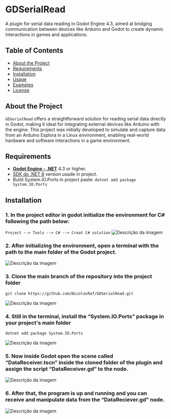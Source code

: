 # GDSerialRead

A plugin for serial data reading in Godot Engine 4.3, aimed at bridging communication between devices like Arduino and Godot to create dynamic interactions in games and applications.

## Table of Contents
- [About the Project](#about-the-project)
- [Requirements](#requirements)
- [Installation](#installation)
- [Usage](#usage)
- [Examples](#examples)
- [License](#license)

## About the Project

`GDSerialRead` offers a straightforward solution for reading serial data directly in Godot, making it ideal for integrating external devices like Arduino with the engine. This project was initially developed to simulate and capture data from an Arduino Esplora in a Linux environment, enabling real-world hardware and software interactions in a game environment.

## Requirements

- [**Godot Engine - .NET**](https://godotengine.org/download/windows/) 4.3 or higher.
- [SDK do .NET 8](https://dotnet.microsoft.com/pt-br/download) version usade in project.
- Build System.IO.Ports in project paste: ```dotnet add package System.IO.Ports```

  
## Installation


### 1. In the project editor in godot initialize the environment for C# following the path below:
``` Project --> Tools --> C# --> Creat C# solution ```
![Descrição da imagem](https://private-user-images.githubusercontent.com/159396360/384693882-78e9ca9d-bc24-4b9a-aede-c418a9fbdb5f.png?jwt=eyJhbGciOiJIUzI1NiIsInR5cCI6IkpXVCJ9.eyJpc3MiOiJnaXRodWIuY29tIiwiYXVkIjoicmF3LmdpdGh1YnVzZXJjb250ZW50LmNvbSIsImtleSI6ImtleTUiLCJleHAiOjE3MzEyNDY4NzQsIm5iZiI6MTczMTI0NjU3NCwicGF0aCI6Ii8xNTkzOTYzNjAvMzg0NjkzODgyLTc4ZTljYTlkLWJjMjQtNGI5YS1hZWRlLWM0MThhOWZiZGI1Zi5wbmc_WC1BbXotQWxnb3JpdGhtPUFXUzQtSE1BQy1TSEEyNTYmWC1BbXotQ3JlZGVudGlhbD1BS0lBVkNPRFlMU0E1M1BRSzRaQSUyRjIwMjQxMTEwJTJGdXMtZWFzdC0xJTJGczMlMkZhd3M0X3JlcXVlc3QmWC1BbXotRGF0ZT0yMDI0MTExMFQxMzQ5MzRaJlgtQW16LUV4cGlyZXM9MzAwJlgtQW16LVNpZ25hdHVyZT04MDU0ZDk4ZDdmMTVjNzk2NjYyNGMyODU3NzBkMTlmOTJkMThmOGI1MTdiNzgxNTQxZWZlNjc2ZWM3ZTkzN2I4JlgtQW16LVNpZ25lZEhlYWRlcnM9aG9zdCJ9.DWCmGkb5OtAJezL3sTpZroVBL4cwa3qzKv3unH38-nM)


### 2. After initializing the environment, open a terminal with the path to the main folder of the Godot project.
![Descrição da imagem](https://private-user-images.githubusercontent.com/159396360/384693883-c9d819ce-3819-4b6d-a500-26ea5f6baa0c.png?jwt=eyJhbGciOiJIUzI1NiIsInR5cCI6IkpXVCJ9.eyJpc3MiOiJnaXRodWIuY29tIiwiYXVkIjoicmF3LmdpdGh1YnVzZXJjb250ZW50LmNvbSIsImtleSI6ImtleTUiLCJleHAiOjE3MzEyNDY4NzQsIm5iZiI6MTczMTI0NjU3NCwicGF0aCI6Ii8xNTkzOTYzNjAvMzg0NjkzODgzLWM5ZDgxOWNlLTM4MTktNGI2ZC1hNTAwLTI2ZWE1ZjZiYWEwYy5wbmc_WC1BbXotQWxnb3JpdGhtPUFXUzQtSE1BQy1TSEEyNTYmWC1BbXotQ3JlZGVudGlhbD1BS0lBVkNPRFlMU0E1M1BRSzRaQSUyRjIwMjQxMTEwJTJGdXMtZWFzdC0xJTJGczMlMkZhd3M0X3JlcXVlc3QmWC1BbXotRGF0ZT0yMDI0MTExMFQxMzQ5MzRaJlgtQW16LUV4cGlyZXM9MzAwJlgtQW16LVNpZ25hdHVyZT1jYmY1N2IyY2IxMmU1NjczMjM0NDFhYzk5NDRhYjFkY2M1ZjNmNTQyMzcyMTgyZmVkOTIyNGJkYWJiMGFiMTgyJlgtQW16LVNpZ25lZEhlYWRlcnM9aG9zdCJ9.dV5-ncwjBg7SDaNXn-17THpTy7tffTc4gnTJR4cmY9A)


### 3. Clone the main branch of the repository into the project folder 
``` 
git clone https://github.com/NicolasRaf/GDSerialRead.git
```
![Descrição da imagem](https://private-user-images.githubusercontent.com/159396360/384693874-3985290b-4434-43ef-9c40-6758bba95328.png?jwt=eyJhbGciOiJIUzI1NiIsInR5cCI6IkpXVCJ9.eyJpc3MiOiJnaXRodWIuY29tIiwiYXVkIjoicmF3LmdpdGh1YnVzZXJjb250ZW50LmNvbSIsImtleSI6ImtleTUiLCJleHAiOjE3MzEyNDc1ODIsIm5iZiI6MTczMTI0NzI4MiwicGF0aCI6Ii8xNTkzOTYzNjAvMzg0NjkzODc0LTM5ODUyOTBiLTQ0MzQtNDNlZi05YzQwLTY3NThiYmE5NTMyOC5wbmc_WC1BbXotQWxnb3JpdGhtPUFXUzQtSE1BQy1TSEEyNTYmWC1BbXotQ3JlZGVudGlhbD1BS0lBVkNPRFlMU0E1M1BRSzRaQSUyRjIwMjQxMTEwJTJGdXMtZWFzdC0xJTJGczMlMkZhd3M0X3JlcXVlc3QmWC1BbXotRGF0ZT0yMDI0MTExMFQxNDAxMjJaJlgtQW16LUV4cGlyZXM9MzAwJlgtQW16LVNpZ25hdHVyZT1mMGNkYTNhZDNkNDI4NDQxN2FjYzJiZDMwOGZhN2I1MjgwMWZiNTQ0MTZkNDE3N2IzOGU0ZGE1Mjg0OGNmZWQwJlgtQW16LVNpZ25lZEhlYWRlcnM9aG9zdCJ9.5EHYW0y6fNv9tFjKQu3mDEKRjqcB0IA_XP2fA83bW84)


### 4. Still in the terminal, install the “System.IO.Ports” package in your project's main folder
```
dotnet add package System.IO.Ports
````
![Descrição da imagem](https://private-user-images.githubusercontent.com/159396360/384693877-d60e16aa-8167-4ba4-aef5-bdc7cdecf5ea.png?jwt=eyJhbGciOiJIUzI1NiIsInR5cCI6IkpXVCJ9.eyJpc3MiOiJnaXRodWIuY29tIiwiYXVkIjoicmF3LmdpdGh1YnVzZXJjb250ZW50LmNvbSIsImtleSI6ImtleTUiLCJleHAiOjE3MzEyNDY4NzQsIm5iZiI6MTczMTI0NjU3NCwicGF0aCI6Ii8xNTkzOTYzNjAvMzg0NjkzODc3LWQ2MGUxNmFhLTgxNjctNGJhNC1hZWY1LWJkYzdjZGVjZjVlYS5wbmc_WC1BbXotQWxnb3JpdGhtPUFXUzQtSE1BQy1TSEEyNTYmWC1BbXotQ3JlZGVudGlhbD1BS0lBVkNPRFlMU0E1M1BRSzRaQSUyRjIwMjQxMTEwJTJGdXMtZWFzdC0xJTJGczMlMkZhd3M0X3JlcXVlc3QmWC1BbXotRGF0ZT0yMDI0MTExMFQxMzQ5MzRaJlgtQW16LUV4cGlyZXM9MzAwJlgtQW16LVNpZ25hdHVyZT02OGJhNzNhMGIyYWExZjM3ZTg1NmE4YmViNDMxZDM4NmNhZWNkYWQzZGQwOWRjZDk4OTA3NzMxMzM4OTFjNzUxJlgtQW16LVNpZ25lZEhlYWRlcnM9aG9zdCJ9.22JdIqKNGMnJLSUmMhKVIdUos1qYyeYEdZ5DVuaGXQw)


### 5. Now inside Godot open the scene called “DataReceiver.tscn” inside the cloned folder of the plugin and assign the script “DataReceiver.gd” to the node.
![Descrição da imagem](https://private-user-images.githubusercontent.com/159396360/384694687-4394e286-df14-4a34-b18a-42be40294fc5.png?jwt=eyJhbGciOiJIUzI1NiIsInR5cCI6IkpXVCJ9.eyJpc3MiOiJnaXRodWIuY29tIiwiYXVkIjoicmF3LmdpdGh1YnVzZXJjb250ZW50LmNvbSIsImtleSI6ImtleTUiLCJleHAiOjE3MzEyNDc0NjAsIm5iZiI6MTczMTI0NzE2MCwicGF0aCI6Ii8xNTkzOTYzNjAvMzg0Njk0Njg3LTQzOTRlMjg2LWRmMTQtNGEzNC1iMThhLTQyYmU0MDI5NGZjNS5wbmc_WC1BbXotQWxnb3JpdGhtPUFXUzQtSE1BQy1TSEEyNTYmWC1BbXotQ3JlZGVudGlhbD1BS0lBVkNPRFlMU0E1M1BRSzRaQSUyRjIwMjQxMTEwJTJGdXMtZWFzdC0xJTJGczMlMkZhd3M0X3JlcXVlc3QmWC1BbXotRGF0ZT0yMDI0MTExMFQxMzU5MjBaJlgtQW16LUV4cGlyZXM9MzAwJlgtQW16LVNpZ25hdHVyZT04NmQzY2Q5NTc5ZDZlNzczNmRjNGZjZDBiNmQ0MGU4M2IwYjViZWYzNTVkNzhlZWQ1MDdmZjg5MzI3MjU3ZTVhJlgtQW16LVNpZ25lZEhlYWRlcnM9aG9zdCJ9.KmAbZmpQGZwR2-csSi5NjzOalCNMqxZVJOvLArHkrGU)


### 6. After that, the program is up and running and you can receive and manipulate data from the “DataReciever.gd” node.
![Descrição da imagem](https://private-user-images.githubusercontent.com/159396360/384693879-06e1b34b-3842-48a5-bd66-67b01dd52315.png?jwt=eyJhbGciOiJIUzI1NiIsInR5cCI6IkpXVCJ9.eyJpc3MiOiJnaXRodWIuY29tIiwiYXVkIjoicmF3LmdpdGh1YnVzZXJjb250ZW50LmNvbSIsImtleSI6ImtleTUiLCJleHAiOjE3MzEyNDc0NjAsIm5iZiI6MTczMTI0NzE2MCwicGF0aCI6Ii8xNTkzOTYzNjAvMzg0NjkzODc5LTA2ZTFiMzRiLTM4NDItNDhhNS1iZDY2LTY3YjAxZGQ1MjMxNS5wbmc_WC1BbXotQWxnb3JpdGhtPUFXUzQtSE1BQy1TSEEyNTYmWC1BbXotQ3JlZGVudGlhbD1BS0lBVkNPRFlMU0E1M1BRSzRaQSUyRjIwMjQxMTEwJTJGdXMtZWFzdC0xJTJGczMlMkZhd3M0X3JlcXVlc3QmWC1BbXotRGF0ZT0yMDI0MTExMFQxMzU5MjBaJlgtQW16LUV4cGlyZXM9MzAwJlgtQW16LVNpZ25hdHVyZT0wZTM3MTZhODk5NzUxZWUwMzNmY2E2MjI3ZTkyMGY4YWVmNWFmMTc0ZTYyZWQ0MmExMTk0ZDkwMDU1NzQ0MTQzJlgtQW16LVNpZ25lZEhlYWRlcnM9aG9zdCJ9.oTtUQuJW6Wyi80BqF7j4jVXItpZnPTMKZpgq7a7Jr_4)
